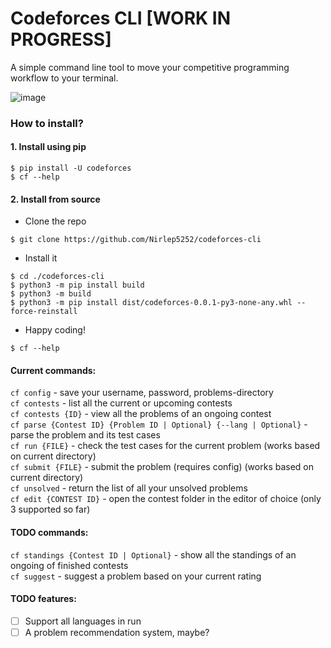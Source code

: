 # Codeforces CLI [WORK IN PROGRESS]

A simple command line tool to move your competitive programming workflow to your terminal.

![image](https://i.imgur.com/ZpLElvF.gif)

### How to install?

#### 1. Install using pip
```
$ pip install -U codeforces
$ cf --help
```

#### 2. Install from source
- Clone the repo
```
$ git clone https://github.com/Nirlep5252/codeforces-cli
```

- Install it
```
$ cd ./codeforces-cli
$ python3 -m pip install build
$ python3 -m build
$ python3 -m pip install dist/codeforces-0.0.1-py3-none-any.whl --force-reinstall
```

- Happy coding!
```
$ cf --help
```

#### Current commands:

`cf config` - save your username, password, problems-directory \
`cf contests` - list all the current or upcoming contests \
`cf contests {ID}` - view all the problems of an ongoing contest \
`cf parse {Contest ID} {Problem ID | Optional} {--lang | Optional}` - parse the problem and its test cases \
`cf run {FILE}` - check the test cases for the current problem (works based on current directory) \
`cf submit {FILE}` - submit the problem (requires config) (works based on current directory) \
`cf unsolved` - return the list of all your unsolved problems \
`cf edit {CONTEST ID}` - open the contest folder in the editor of choice (only 3 supported so far)

#### TODO commands:

`cf standings {Contest ID | Optional}` - show all the standings of an ongoing of finished contests \
`cf suggest` - suggest a problem based on your current rating

#### TODO features:

- [ ] Support all languages in run
- [ ] A problem recommendation system, maybe?
